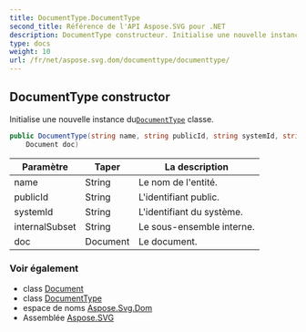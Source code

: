 ```yaml
---
title: DocumentType.DocumentType
second_title: Référence de l'API Aspose.SVG pour .NET
description: DocumentType constructeur. Initialise une nouvelle instance duDocumentType classe.
type: docs
weight: 10
url: /fr/net/aspose.svg.dom/documenttype/documenttype/
---
```

## DocumentType constructor

Initialise une nouvelle instance du[`DocumentType`](../) classe.

```csharp
public DocumentType(string name, string publicId, string systemId, string internalSubset, 
    Document doc)
```

| Paramètre | Taper | La description |
| --- | --- | --- |
| name | String | Le nom de l'entité. |
| publicId | String | L'identifiant public. |
| systemId | String | L'identifiant du système. |
| internalSubset | String | Le sous-ensemble interne. |
| doc | Document | Le document. |

### Voir également

* class [Document](../../document/)
* class [DocumentType](../)
* espace de noms [Aspose.Svg.Dom](../../documenttype/)
* Assemblée [Aspose.SVG](../../../)


